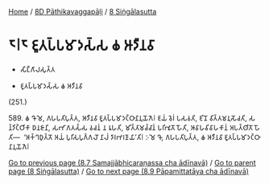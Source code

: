 
[Home](/) / [8D Pāthikavaggapāḷi](../../8D.md) / [8 Siṅgālasutta](../8.md)

# 𑁮𑁇𑁮 𑀚𑀽𑀢𑀧𑁆𑀧𑀫𑀸𑀤𑀲𑁆𑀲 𑀙 𑀆𑀤𑀻𑀦𑀯𑀸

* 𑀲𑀺𑀗𑁆𑀕𑀸𑀮𑀲𑀼𑀢𑁆𑀢

* 𑀚𑀽𑀢𑀧𑁆𑀧𑀫𑀸𑀤𑀲𑁆𑀲 𑀙 𑀆𑀤𑀻𑀦𑀯𑀸

(251.)

589\. 𑀙 𑀔𑁄𑀫𑁂, 𑀕𑀳𑀧𑀢𑀺𑀧𑀼𑀢𑁆𑀢, 𑀆𑀤𑀻𑀦𑀯𑀸 𑀚𑀽𑀢𑀧𑁆𑀧𑀫𑀸𑀤𑀝𑁆𑀞𑀸𑀦𑀸𑀦𑀼𑀬𑁄𑀕𑁂𑁇 𑀚𑀬𑀁 𑀯𑁂𑀭𑀁 𑀧𑀲𑀯𑀢𑀺, 𑀚𑀺𑀦𑁄 𑀯𑀺𑀢𑁆𑀢𑀫𑀦𑀼𑀲𑁄𑀘𑀢𑀺, 𑀲𑀦𑁆𑀤𑀺𑀝𑁆𑀞𑀺𑀓𑀸 𑀥𑀦𑀚𑀸𑀦𑀺, 𑀲𑀪𑀸𑀕𑀢𑀲𑁆𑀲 𑀯𑀘𑀦𑀁 𑀦 𑀭𑀽𑀳𑀢𑀺, 𑀫𑀺𑀢𑁆𑀢𑀸𑀫𑀘𑁆𑀘𑀸𑀦𑀁 𑀧𑀭𑀺𑀪𑀽𑀢𑁄 𑀳𑁄𑀢𑀺, 𑀆𑀯𑀸𑀳𑀯𑀺𑀯𑀸𑀳𑀓𑀸𑀦𑀁 𑀅𑀧𑀢𑁆𑀣𑀺𑀢𑁄 𑀳𑁄𑀢𑀺—  ‘𑀅𑀓𑁆𑀔𑀥𑀼𑀢𑁆𑀢𑁄 𑀅𑀬𑀁 𑀧𑀼𑀭𑀺𑀲𑀧𑀼𑀕𑁆𑀕𑀮𑁄 𑀦𑀸𑀮𑀁 𑀤𑀸𑀭𑀪𑀭𑀡𑀸𑀬𑀸’𑀢𑀺𑁇 𑀇𑀫𑁂 𑀔𑁄, 𑀕𑀳𑀧𑀢𑀺𑀧𑀼𑀢𑁆𑀢, 𑀙 𑀆𑀤𑀻𑀦𑀯𑀸 𑀚𑀽𑀢𑀧𑁆𑀧𑀫𑀸𑀤𑀝𑁆𑀞𑀸𑀦𑀸𑀦𑀼𑀬𑁄𑀕𑁂𑁇

[Go to previous page (8.7 Samajjābhicaraṇassa cha ādīnavā)](8.7.md) / [Go to parent page (8 Siṅgālasutta)](../8.md) / [Go to next page (8.9 Pāpamittatāya cha ādīnavā)](8.9.md)


